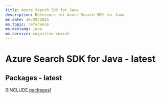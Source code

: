 ```yaml
---
title: Azure Search SDK for Java
description: Reference for Azure Search SDK for Java
ms.date: 10/29/2025
ms.topic: reference
ms.devlang: java
ms.service: cognitive-search
---
```

# Azure Search SDK for Java - latest
## Packages - latest
[!INCLUDE [packages](search-index.md)]